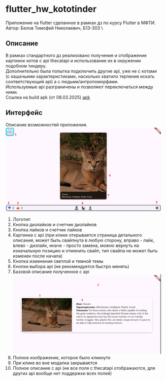 # flutter_hw_kototinder
Приложение на flutter сделанное в рамках дз по курсу Flutter в МФТИ. \
Автор: Белов Тимофей Николаевич, Б13-303 \
## Описание
В рамках стандартного дз реализовано получение и отображение картинок котов с api thecatapi и использование их в окружении подобном тиндеру. \
Дополнительно была попытка подключить другие api, уже не с котами (с кашачьими характеристиками, насколько хватило терпения искать соответствующий api) а с людьми/антропоморфами. \
Используемые api разграничены и позволяют переключаться между ними. \
Ссылка на build apk (от 08.03.2025) [apk](https://drive.google.com/file/d/1CiQPob3EaEZAezi0zdeDhoT1w6aX8Fbd/view?usp=drive_link)
## Интерфейс
Описание возможностей приложения. \
![Главная страница](/App_navigation_1.png)
1. Логотип
2. Кнопка дизлайков и счетчик дизлайков
3. Кнопка лайков и счетчик лайков
4. Картинка с api (при клике открывается страница детального описания, может быть свайпнута в любую сторону, вправо - лайк, влево - дизлайк, иначе - просто замена, можно вернуть на изначальную позицию и отменить свайп, тип свайпа не может быть изменен после начала)
5. Кнопка изменения светлой и темной темы
6. Кнопки выбора api (не рекомендуется быстро менять)
7. Базовой описание полученное с api
![Страница описания](/App_navigation_2.png)
1. Полное изображение, которое было кликнуто
2. При клике во вне модалка закрывается
3. Полное описание с api (не все поля с thecatapi отображаются, для других api вообще нет поддержки всех полей)